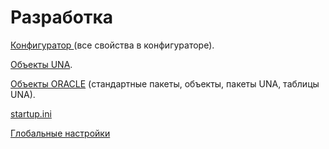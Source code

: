 # Разработка

[Конфигуратор ](konfigurator/)\(все свойства в конфигураторе\).

[Объекты UNA](obekty-una/).

[Объекты ORACLE](obekty-oracle/) \(стандартные пакеты, объекты, пакеты UNA, таблицы UNA\).

[startup.ini](https://bsoft.gitbook.io/wiki/razrabotka)

[Глобальные настройки](https://bsoft.gitbook.io/wiki/razrabotka)

